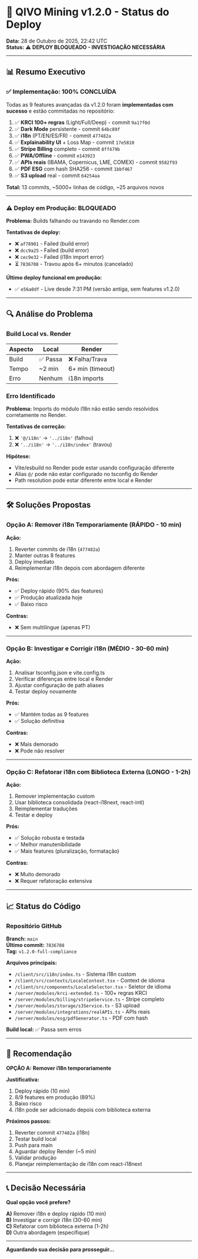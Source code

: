 # 🚧 QIVO Mining v1.2.0 - Status do Deploy

**Data:** 28 de Outubro de 2025, 22:42 UTC  
**Status:** ⚠️ **DEPLOY BLOQUEADO - INVESTIGAÇÃO NECESSÁRIA**

---

## 📊 Resumo Executivo

### ✅ Implementação: 100% CONCLUÍDA

Todas as 9 features avançadas da v1.2.0 foram **implementadas com sucesso** e estão commitadas no repositório:

1. ✅ **KRCI 100+ regras** (Light/Full/Deep) - commit `9a17f0d`
2. ✅ **Dark Mode** persistente - commit `64bc89f`
3. ✅ **i18n** (PT/EN/ES/FR) - commit `477482a`
4. ✅ **Explainability UI** + Loss Map - commit `17e5810`
5. ✅ **Stripe Billing** completo - commit `8ff479b`
6. ✅ **PWA/Offline** - commit `e143923`
7. ✅ **APIs reais** (IBAMA, Copernicus, LME, COMEX) - commit `9582f93`
8. ✅ **PDF ESG** com hash SHA256 - commit `1bbf467`
9. ✅ **S3 upload** real - commit `64254aa`

**Total:** 13 commits, ~5000+ linhas de código, ~25 arquivos novos

---

### ⚠️ Deploy em Produção: BLOQUEADO

**Problema:** Builds falhando ou travando no Render.com

**Tentativas de deploy:**
- ❌ `af78901` - Failed (build error)
- ❌ `dcc9a25` - Failed (build error)
- ❌ `cec9e32` - Failed (i18n import error)
- ⏳ `7836708` - Travou após 6+ minutos (cancelado)

**Último deploy funcional em produção:**
- ✅ `e56a0df` - Live desde 7:31 PM (versão antiga, sem features v1.2.0)

---

## 🔍 Análise do Problema

### Build Local vs. Render

| Aspecto | Local | Render |
|---------|-------|--------|
| Build | ✅ Passa | ❌ Falha/Trava |
| Tempo | ~2 min | 6+ min (timeout) |
| Erro | Nenhum | i18n imports |

### Erro Identificado

**Problema:** Imports do módulo i18n não estão sendo resolvidos corretamente no Render.

**Tentativas de correção:**
1. ❌ `'@/i18n'` → `'../i18n'` (falhou)
2. ❌ `'../i18n'` → `'../i18n/index'` (travou)

**Hipótese:** 
- Vite/esbuild no Render pode estar usando configuração diferente
- Alias `@/` pode não estar configurado no tsconfig do Render
- Path resolution pode estar diferente entre local e Render

---

## 🛠️ Soluções Propostas

### Opção A: Remover i18n Temporariamente (RÁPIDO - 10 min)

**Ação:**
1. Reverter commits de i18n (`477482a`)
2. Manter outras 8 features
3. Deploy imediato
4. Reimplementar i18n depois com abordagem diferente

**Prós:**
- ✅ Deploy rápido (90% das features)
- ✅ Produção atualizada hoje
- ✅ Baixo risco

**Contras:**
- ❌ Sem multilíngue (apenas PT)

---

### Opção B: Investigar e Corrigir i18n (MÉDIO - 30-60 min)

**Ação:**
1. Analisar tsconfig.json e vite.config.ts
2. Verificar diferenças entre local e Render
3. Ajustar configuração de path aliases
4. Testar deploy novamente

**Prós:**
- ✅ Mantém todas as 9 features
- ✅ Solução definitiva

**Contras:**
- ❌ Mais demorado
- ❌ Pode não resolver

---

### Opção C: Refatorar i18n com Biblioteca Externa (LONGO - 1-2h)

**Ação:**
1. Remover implementação custom
2. Usar biblioteca consolidada (react-i18next, react-intl)
3. Reimplementar traduções
4. Testar e deploy

**Prós:**
- ✅ Solução robusta e testada
- ✅ Melhor manutenibilidade
- ✅ Mais features (pluralização, formatação)

**Contras:**
- ❌ Muito demorado
- ❌ Requer refatoração extensiva

---

## 📈 Status do Código

### Repositório GitHub

**Branch:** `main`  
**Último commit:** `7836708`  
**Tag:** `v1.2.0-full-compliance`

**Arquivos principais:**
- `/client/src/i18n/index.ts` - Sistema i18n custom
- `/client/src/contexts/LocaleContext.tsx` - Context de idioma
- `/client/src/components/LocaleSelector.tsx` - Seletor de idioma
- `/server/modules/krci-extended.ts` - 100+ regras KRCI
- `/server/modules/billing/stripeService.ts` - Stripe completo
- `/server/modules/storage/s3Service.ts` - S3 upload
- `/server/modules/integrations/realAPIs.ts` - APIs reais
- `/server/modules/esg/pdfGenerator.ts` - PDF com hash

**Build local:** ✅ Passa sem erros

---

## 🎯 Recomendação

**OPÇÃO A: Remover i18n temporariamente**

**Justificativa:**
1. Deploy rápido (10 min)
2. 8/9 features em produção (89%)
3. Baixo risco
4. i18n pode ser adicionado depois com biblioteca externa

**Próximos passos:**
1. Reverter commit `477482a` (i18n)
2. Testar build local
3. Push para main
4. Aguardar deploy Render (~5 min)
5. Validar produção
6. Planejar reimplementação de i18n com react-i18next

---

## 📞 Decisão Necessária

**Qual opção você prefere?**

**A)** Remover i18n e deploy rápido (10 min)  
**B)** Investigar e corrigir i18n (30-60 min)  
**C)** Refatorar com biblioteca externa (1-2h)  
**D)** Outra abordagem (especifique)

---

**Aguardando sua decisão para prosseguir...**

